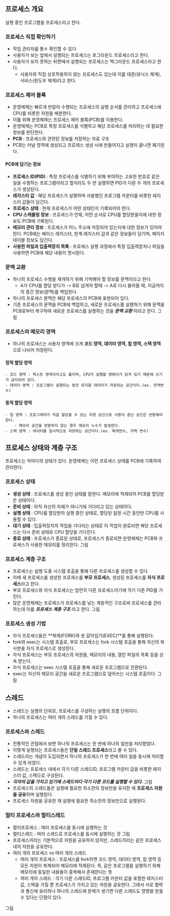 ## 프로세스 개요

실행 중인 프로그램을 프로세스라고 한다.

### 프로세스 직접 확인하기

- 작업 관리자를 통ㅎ 확인할 수 있다.
- 사용자가 보는 앞에서 실행되는 프로세스는 포그라운드 프로세스라고 한다.
- 사용자가 보지 못하는 뒤편에서 실행되는 프로세스는 백그라운드 프로세스라고 한다.
  - 사용자와 직접 상호작용하지 않는 프로세스도 있는데 이를 데몬(유닉스 체계), 서비스(윈도우 체계)라고 한다.

### 프로세스 제어 블록

- 운영체제는 빠르게 번갈아 수행되는 프로세스의 실행 순서를 관리하고 프로세스에 CPU를 비롯한 자원을 배분한다.
- 이를 위해 운영체제는 프로세스 제어 블록(PCB)를 이용한다.
- 운영체제는 PCB로 특정 프로세스를 식별하고 해당 프로세스를 처리하는 데 필요한 정보를 판단한다.
- **PCB** : 프로세스와 관련된 정보를 저장하는 자료 구조
- PCB는 커널 영역에 생성되고 프로레스 생성 시에 만들어지고 실행이 끝나면 폐기된다.

#### PCB에 담기는 정보

- **프로세스 ID(PID)** : 특정 프로세스를 식별하기 위해 부여하는 고유한 번호로 같은 일을 수행하는 프로그램이라고 할지라도 두 번 실행하면 PID가 다른 두 개의 프로세스가 생성된다.
- **레지스터 값** : 해당 프로세스가 실행하며 사용했던 프로그램 카운터를 비롯한 레지스터 값들이 담긴다.
- **프로세스 상태** : 현재 프로세스가 어떤 상태인지 기록되어야 한다.
- **CPU 스케줄링 정보** : 프로세스가 언제, 어떤 순서로 CPU를 할당받을지에 대한 정보도 PCB에 기록된다.
- **메모리 관리 정보** : 프로세스가 어느 주소에 저장되어 있는지에 대한 정보가 있어야 한다. PCB에는 베이스 레지스터, 한계 레지스터 갑과 같은 정보들이 담기며, 페이지 테이블 정보도 담긴다.
- **사용한 파일과 입출력장치 목록** : 프로세스 실행 과정에서 특정 입출력장치나 파일을 사용하면 PCB에 해당 내용이 명시된다.

### 문맥 교환

- 하나의 프로세스 수행을 재개하기 위해 기억해야 할 정보를 문맥이라고 한다.
  - A가 CPU를 할당 받다가 -> B로 넘겨야 할때 -> A로 다시 돌아올 때, 지금까지의 중간 정보(문맥)를 백업한다.
- 하나의 프로세스 문맥은 해당 프로세스의 PCB에 표현되어 있다.
- 기존 프로세스의 문맥을 PCB에 백업하고, 새로운 프로세스를 실행하기 위해 문맥을 PCB로부터 복구하여 새로운 프로세스를 실행하는 것을 **_문맥 교환_** 이라고 한다.
  그림

### 프로세스의 메모리 영역

- 하나의 프로세스는 사용자 영역에 크게 **코드 영역, 데이터 영역, 힙 영역, 스택 영역**으로 나뉘어 저장된다.

#### 정적 할당 영역

    - 코드 영역 : 텍스트 영역이라고도 불리며, CPU가 실행할 명령어가 담겨 있기 때문에 쓰기가 금지되어 있다.
    - 데이터 영역 : 프로그램이 실행되는 동안 유지할 데이터가 저장되는 공간이다.(ex. 전역변수)

#### 동적 할당 영역

    - 힙 영역 : 프로그래머가 직접 할당할 수 있는 저장 공간으로 사용이 끝난 공간은 반환해야 한다.
        - 메모리 공간을 반환하지 않는 경우 메모리 누수가 발생한다.
    - 스택 영역 : 데이터를 일시적으로 저장하는 공간이다.(ex. 매개변수, 지역 변수)

## 프로세스 상태와 계층 구조

프로세스는 저마다의 상태가 있다. 운영체제는 이런 프로세스 상태를 PCB에 기록하여 관리한다.

### 프로세스 상태

- **생성 상태** : 프로세스를 생성 중인 상태를 말한다. 메모리에 적재되어 PCB를 할당받은 상태이다.
- **준비 상태** : 아직 자신의 차례가 아니기에 기다리고 있는 상태이다.
- **실행 상태** : CPU를 할당받아 실행 중인 상태로, 할당된 일정 시간 동안만 CPU를 사용할 수 있다.
- **대기 상태** : 입출력장치의 작업을 기다리는 상태로 이 작업이 완료되면 해당 프로세스는 다시 준비 상태로 CPU 할당을 기다린다.
- **종료 상태** : 프로세스가 종료된 상태로, 프로세스가 종료되면 운영체제는 PCB와 프로세스가 사용한 메모리를 정리한다.
  그림

### 프로세스 계층 구조

- 프로세스는 실행 도중 시스템 호출을 통해 다른 프로세스를 생성할 수 있다.
- 이때 새 프로세스를 생성한 프로세스를 **부모 프로세스**, 생성된 프로세스를 **자식 프로세스**라고 한다.
- 부모 프로세스와 자식 프로세스는 엄연히 다른 프로세스이기에 각기 다른 PID를 가진다.
- 많은 운영체제는 프로세스가 프로세스를 낳는 계층적인 구조로써 프로세스를 관리하는데 이를 **_프로세스 계층 구조_** 라고 한다.
  그림

### 프로세스 생성 기법

- 자식 프로세스들은 **복제(FORK)와 옷 갈아입기(EXEC)**를 통해 실행된다.
- fork와 exec는 시스템 호출로, 부모 프로세스는 fork 시스템 호출을 통해 자신의 복사본을 자식 프로세스로 생성한다.
- 자식 프로세스는 부모 프로세스의 자원들, 메모리의 내용, 열린 파일의 목록 등을 상속 받는다.
- 자식 프로세스는 exec 시스템 호출을 통해 새로운 프로그램으로 전환된다.
- exec는 자신의 메모리 공간을 새로운 프로그램으로 덮어쓰는 시스템 호출이다.
  그림

## 스레드

- 스레드는 실행의 단위로, 프로세스를 구성하는 실행의 흐름 단위이다.
- 하나의 프로세스는 여러 개의 스레드를 가질 수 있다.

### 프로세스와 스레드

- 전통적인 관점에서 보면 하나의 프로세스는 한 번에 하나의 일만을 처리했었다.
- 이렇게 실행되는 프로세스들은 **단일 스레드 프로세스**라고 볼 수 있다.
- 스레드라는 개념이 도입되면서 하나의 프로세스가 한 번에 여러 일을 동시에 처리할 수 있게 되었다.
- 스레드는 프로세스 내에서 각기 다른 스레드ID, 프로그램 카운터 갑을 비롯한 레지스터 값, 스택으로 구성된다.
- **_각자의 값을 가지고 있기에 스레드마다 각기 다른 코드를 실행할 수 있다._**
  그림
- 프로세스의 스레드들은 실행에 필요한 최소한의 정보만을 유지한 채 **프로세스 자원을 공유**하며 실행된다.
- 프로세스 자원을 공유한 채 실행에 필요한 최소한의 정보만으로 실행된다.

### 멀티 프로세스와 멀티스레드

- 멀티프로세스 : 여러 프로세스를 동시에 실행하는 것
- 멀티스레드 : 여러 스레드로 프로세스를 동시에 실행하는 것
  그림
- 프로세스끼리는 기본적으로 자원을 공유하지 않지만, 스레드끼리는 같은 프로세스 내의 자원을 공유한다.
- 여러 개의 프로세스 vs 여러 개의 스레드
  - 여러 개의 프로세스 : 프로세스를 fork하면 코드 영역, 데이터 영역, 힙 영역 등 모든 자원이 복제되어 메모리에 적재된다. 즉, 같은 프로그램을 실행하기 위해 메모리에 동일한 내용들이 중복해서 존재한다는 뜻
  - 여러 개의 스레드 : 각기 다른 스레드ID, 프로그램 카운터 값을 포함한 레지스터 값, 스택을 가질 뿐 프로세스가 가지고 있는 자원을 공유한다. 그래서 서로 협력과 통신에 유리하나 하나의 스레드에 문제가 생기면 다른 스레드도 영향을 받을 수 있다는 단점이 있다.

그림

